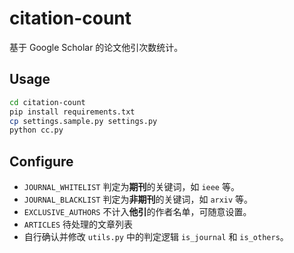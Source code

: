 # citation-count
基于 Google Scholar 的论文他引次数统计。

## Usage
```sh
cd citation-count
pip install requirements.txt
cp settings.sample.py settings.py
python cc.py
```

## Configure
* `JOURNAL_WHITELIST` 判定为**期刊**的关键词，如 `ieee` 等。
* `JOURNAL_BLACKLIST` 判定为**非期刊**的关键词，如 `arxiv` 等。
* `EXCLUSIVE_AUTHORS` 不计入**他引**的作者名单，可随意设置。
* `ARTICLES` 待处理的文章列表
* 自行确认并修改 `utils.py` 中的判定逻辑 `is_journal` 和 `is_others`。
